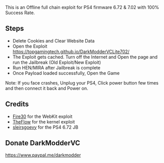

This is an Offline full chain exploit for PS4 firmware 6.72 & 7.02 with 100% Success Rate.

## Steps

* Delete Cookies and Clear Website Data
* Open the Exploit https://topgamingtech.github.io/DarkModderVCLite702/
* The Exploit gets cached. Turn off the Internet and Open the page and run the Jailbreak (Old Exploit/New Exploit)
* Run HEN/MIRA after Jailbreak is complete
* Once Payload loaded successfully, Open the Game

Note: If you face crashes, Unplug your PS4, Click power button few times and then connect it back and Power on.



## Credits

* [Fire30](https://github.com/Fire30/bad_hoist) for the WebKit exploit
* [TheFlow](https://hackerone.com/reports/826026) for the kernel exploit
* [sleirsgoevy](https://github.com/sleirsgoevy/ps4jb) for the PS4 6.72 JB

## Donate DarkModderVC

https://www.paypal.me/darkmodder

